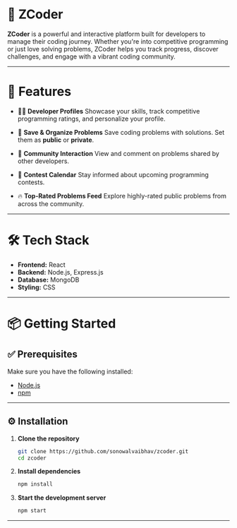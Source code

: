 # **🚀 ZCoder**

**ZCoder** is a powerful and interactive platform built for developers to manage their coding journey. Whether you're into competitive programming or just love solving problems, ZCoder helps you track progress, discover challenges, and engage with a vibrant coding community.

---

# **🌟 Features**

* 🧑‍💻 **Developer Profiles**
  Showcase your skills, track competitive programming ratings, and personalize your profile.

* 📝 **Save & Organize Problems**
  Save coding problems with solutions. Set them as **public** or **private**.

* 💬 **Community Interaction**
  View and comment on problems shared by other developers.

* 📅 **Contest Calendar**
  Stay informed about upcoming programming contests.

* 🔥 **Top-Rated Problems Feed**
  Explore highly-rated public problems from across the community.

---

# **🛠️ Tech Stack**

* **Frontend:** React
* **Backend:** Node.js, Express.js
* **Database:** MongoDB
* **Styling:** CSS

---

# **📦 Getting Started**

## **✅ Prerequisites**

Make sure you have the following installed:

* [Node.js](https://nodejs.org/)
* [npm](https://www.npmjs.com/)

---

## **⚙️ Installation**

1. **Clone the repository**

   ```bash
   git clone https://github.com/sonowalvaibhav/zcoder.git
   cd zcoder
   ```

2. **Install dependencies**

   ```bash
   npm install
   ```

3. **Start the development server**

   ```bash
   npm start
   ```

---

